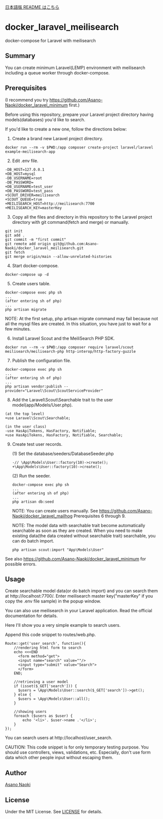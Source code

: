 [日本語版 README はこちら](/README_ja.md)

# docker_laravel_meilisearch
docker-compose for Laravel with meilisearch

## Summary
You can create minimum Laravel(LEMP) environment with meilisearch including a queue worker through docker-compose.

## Prerequisites
(I recommend you try https://github.com/Asano-Naoki/docker_laravel_minimum first.)

Before using this repository, prepare your Laravel project directory having models(databases) you'd like to search.

If you'd like to create a new one, follow the directions below:
1. Create a brand new Laravel project directory.
```
docker run --rm -v $PWD:/app composer create-project laravel/laravel example-meilisearch-app
```
2. Edit .env file.
```
-DB_HOST=127.0.0.1
+DB_HOST=mysql
-DB_USERNAME=root
-DB_PASSWORD=
+DB_USERNAME=test_user
+DB_PASSWORD=test_pass
+SCOUT_DRIVER=meilisearch
+SCOUT_QUEUE=true
+MEILISEARCH_HOST=http://meilisearch:7700
+MEILISEARCH_KEY=masterKey
```
3. Copy all the files and directory in this repository to the Laravel project directory with git command(fetch and merge) or manually.
```
git init
git add .
git commit -m "first commit"
git remote add origin git@github.com:Asano-Naoki/docker_laravel_meilisearch.git
git fetch
git merge origin/main --allow-unrelated-histories
```
4. Start docker-compose.
```
docker-compose up -d
```
5. Create users table.
```
docker-compose exec php sh
...
(after entering sh of php)
...
php artisan migrate
```
NOTE:
At the first setup, php artisan migrate command may fail because not all the mysql files are created. In this situation, you have just to wait for a few minutes.

6. Install Laravel Scout and the MeiliSearch PHP SDK.
```
docker run --rm -v $PWD:/app composer require laravel/scout meilisearch/meilisearch-php http-interop/http-factory-guzzle
```
7. Publish the configuration file.
```
docker-compose exec php sh
...
(after entering sh of php)
...
php artisan vendor:publish --provider="Laravel\Scout\ScoutServiceProvider"
```
8. Add the Laravel\Scout\Searchable trait to the user model(app/Models/User.php). 
```
(at the top level)
+use Laravel\Scout\Searchable;

(in the user class)
-use HasApiTokens, HasFactory, Notifiable;
+use HasApiTokens, HasFactory, Notifiable, Searchable;
```

9. Create test user records.

    (1) Set the database/seeders/DatabaseSeeder.php
    ```
    -// \App\Models\User::factory(10)->create();
    +\App\Models\User::factory(10)->create();
    ```

    (2) Run the seeder.
    ```
    docker-compose exec php sh
    ...
    (after entering sh of php)
    ...
    php artisan db:seed
    ```
    NOTE:
    You can create users manually. See https://github.com/Asano-Naoki/docker_laravel_mailhog Prerequisites 6 through 9.
    
    NOTE:
    The model data with searchable trait become automatically searchable as soon as they are created. When you need to make existing data(the data created without searchable trait) searchable, you can do batch import.
    ```
    php artisan scout:import "App\Models\User"
    ```

See also https://github.com/Asano-Naoki/docker_laravel_minimum for possible errors.



## Usage
Create searchable model data(or do batch import) and you can search them at http://localhost:7700/. Enter meilisearch master key("masterKey" if you copy the .env file sample) in the popup window.

You can also use meilisearch in your Laravel application. Read the official documentation for details.

Here I'll show you a very simple example to search users.

Append this code snippet to routes/web.php.

```
Route::get('user_search', function(){
    //rendering html form to search
    echo <<<END
      <form method="get">
      <input name="search" value=""/>
      <input type="submit" value="Search">
      </form>
    END;
    
    //retrieving a user model
    if (isset($_GET['search'])) {
      $users = \App\Models\User::search($_GET['search'])->get();
    } else {
      $users = \App\Models\User::all();
    }
    
    //showing users
    foreach ($users as $user) {
        echo '<li>'. $user->name .'</li>';
    }
});
```
You can search users at http://localhost/user_search.

CAUTION:
This code snippet is for only temporary testing purpose. You should use controllers, views, validations, etc. Especially, don't use form data which other people input without escaping them.


## Author
[Asano Naoki](https://asanonaoki.com/blog/)


## License
Under the MIT License. See [LICENSE](/LICENSE) for details.